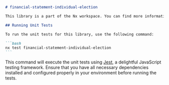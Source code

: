 ````markdown
# financial-statement-individual-election

This library is a part of the Nx workspace. You can find more information about Nx at [Nx Documentation](https://nx.dev).

## Running Unit Tests

To run the unit tests for this library, use the following command:

```bash
nx test financial-statement-individual-election
```
````

This command will execute the unit tests using [Jest](https://jestjs.io), a delightful JavaScript testing framework. Ensure that you have all necessary dependencies installed and configured properly in your environment before running the tests.

```

```
